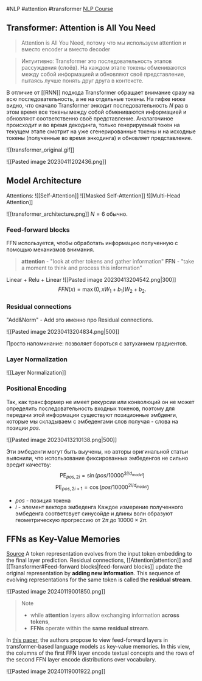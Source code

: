 #NLP #attention #transformer
[NLP Course](https://lena-voita.github.io/nlp_course/seq2seq_and_attention.html)
## Transformer: Attention is All You Need

> Attention is All You Need, потому что мы используем attention и вместо encoder и вместо decoder

> Интуитивно: Transformer это последовательность этапов рассуждения (слоёв). На каждом этапе токены обмениваются между собой информацией и обновляют своё представление, пытаясь лучше понять друг друга в контексте. 

В отличие от [[RNN]] подхода Transformer обращает внимание сразу на всю последовательность, а не на отдельные токены. На гифке ниже видно, что сначало Transformer энкодит последовательность $N$ раз в этом время все токены между собой обмениваются информацией и обновляют соответственно своё представление. 
Аналагочиное происходит и во время декодинга, только генерируемый токен на текущем этапе смотрит на уже сгенерированные токены и на исходные токены (полученные во время энкодинга) и обновляет представление.

![[transformer_original.gif]]

![[Pasted image 20230411202436.png]]

## Model Architecture
Attentions:
![[Self-Attention]]
![[Masked Self-Attention]]
![[Multi-Head Attention]]

![[transformer_architecture.png]]
$N=6$ обычно.

### Feed-forward blocks
FFN используется, чтобы обработать информацию полученную с помощью механизмов внимания.

> **attention** - "look at other tokens and gather information"
> **FFN** - "take a moment to think and process this information"

Linear + Relu + Linear
![[Pasted image 20230413204542.png|300]]
$$FFN(x) = \max(0, xW_1+b_1)W_2+b_2.$$

### Residual connections
"Add&Norm" - Add это именно про Residual connections.

![[Pasted image 20230413204834.png|500]]

Просто напоминание: позволяет бороться с затуханием градиентов.

### Layer Normalization
![[Layer Normalization]]

### Positional Encoding
Так, как трансформер не имеет рекурсии или конволюций он не может определить последовательность входных токенов, поэтому для передачи этой информации существуют позиционные эмбденги, которые мы складываем с эмбеденгами слов получая - слова на позиции $pos$. 

![[Pasted image 20230413210138.png|500]]

Эти эмбеденги могут быть выучены, но авторы оригинальной статьи выяснили, что использование фиксированных эмбеденгов не сильно вредит качеству:
$$\mbox{PE}_{pos, 2i}=\sin(pos/10000^{2i/d_{model}})$$
$$\mbox{PE}_{pos, 2i+1}=\cos(pos/10000^{2i/d_{model}})$$
- $pos$ - позиция токена
- $i$ - элемент вектора эмбеденга
Каждое измерение полученного эмбеденга соответсвует синусойде и длины волн образуют геометрическую прогрессию от $2\pi$ до $10000\times 2\pi$.

## FFNs as Key-Value Memories
[Source](https://lena-voita.github.io/nlp_course/transfer_learning.html#word_embeddings)
A token representation evolves from the input token embedding to the final layer prediction. Residual connections, [[Attention|attention]] and [[Transformer#Feed-forward blocks|feed-forward blocks]] update the original representation by **adding new information**. This sequence of evolving representations for the same token is called the **residual stream**.

![[Pasted image 20240119001850.png]]

>Note 
>- while **attention** layers allow exchanging information **across tokens**, 
>- **FFNs** operate within the **same residual stream**.

In [this paper](https://arxiv.org/pdf/2012.14913.pdf), the authors propose to view feed-forward layers in transformer-based language models as key-value memories. In this view, the columns of the first FFN layer encode textual concepts and the rows of the second FFN layer encode distributions over vocabulary.

![[Pasted image 20240119001922.png]]